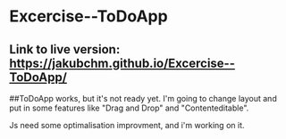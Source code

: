 # Excercise--ToDoApp
Link to live version: https://jakubchm.github.io/Excercise--ToDoApp/
------------------------------------------------------------------
##ToDoApp works, but it's not ready yet. I'm going to change layout and put in some features like "Drag and Drop" and "Contenteditable".

Js need some optimalisation improvment, and i'm working on it.
